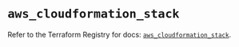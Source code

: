# `aws_cloudformation_stack`

Refer to the Terraform Registry for docs: [`aws_cloudformation_stack`](https://registry.terraform.io/providers/hashicorp/aws/5.84.0/docs/resources/cloudformation_stack).
